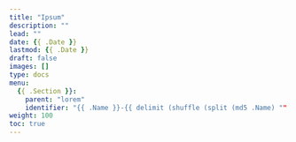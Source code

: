 ```yaml
---
title: "Ipsum"
description: ""
lead: ""
date: {{ .Date }}
lastmod: {{ .Date }}
draft: false
images: []
type: docs
menu:
  {{ .Section }}:
    parent: "lorem"
    identifier: "{{ .Name }}-{{ delimit (shuffle (split (md5 .Name) "" )) "" }}"
weight: 100
toc: true
---
```

